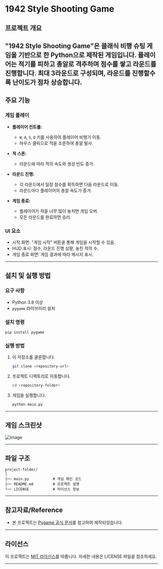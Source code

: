 # 1942 Style Shooting Game

## 프로젝트 개요
"1942 Style Shooting Game"은 클래식 비행 슈팅 게임을 기반으로 한 Python으로 제작된 게임입니다. 플레이어는 적기를 피하고 총알로 격추하며 점수를 쌓고 라운드를 진행합니다. 최대 3라운드로 구성되며, 라운드를 진행할수록 난이도가 점차 상승합니다.
---

## 주요 기능

### 게임 플레이
- **플레이어 컨트롤:**
  - `W`, `A`, `S`, `D` 키를 사용하여 플레이어 비행기 이동.
  - 마우스 클릭으로 적을 조준하여 총알 발사.

- **적 스폰:**
  - 라운드에 따라 적의 속도와 생성 빈도 증가.

- **라운드 진행:**
  - 각 라운드에서 일정 점수를 획득하면 다음 라운드로 이동.
  - 라운드마다 플레이어의 총알 속도가 증가.

- **게임 종료:**
  - 플레이어가 적을 너무 많이 놓치면 게임 오버.
  - 모든 라운드를 완료하면 승리.

### UI 요소
- 시작 화면: "게임 시작" 버튼을 통해 게임을 시작할 수 있음.
- HUD 표시: 점수, 라운드 진행 상황, 놓친 적의 수.
- 게임 종료 화면: 게임 결과에 따라 메시지 표시.

---

## 설치 및 실행 방법

### 요구 사항
- Python 3.8 이상
- `pygame` 라이브러리 설치

### 설치 명령
```bash
pip install pygame
```

### 실행 방법
1. 이 저장소를 클론합니다.
   ```bash
   git clone <repository-url>
   ```
2. 프로젝트 디렉토리로 이동합니다.
   ```bash
   cd <repository-folder>
   ```
3. 게임을 실행합니다.
   ```bash
   python main.py
   ```

---

## 게임 스크린샷
![image](https://github.com/user-attachments/assets/0bf21477-2f6b-4199-995e-13052590eb11)


---

## 파일 구조
```
project-folder/
│
├── main.py           # 게임 메인 코드
├── README.md         # 프로젝트 설명
└── LICENSE           # 라이선스 정보
```

---

## 참고자료/Reference
- 본 프로젝트는 [Pygame 공식 문서](https://www.pygame.org/docs/)를 참고하여 제작되었습니다.

---

## 라이선스
이 프로젝트는 [MIT 라이선스](./LICENSE)를 따릅니다. 자세한 내용은 LICENSE 파일을 참조하세요.

---


